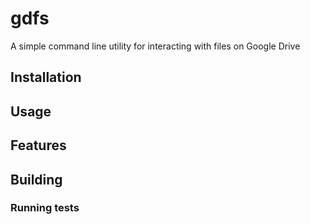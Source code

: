 # gdfs
A simple command line utility for interacting with files on Google Drive

## Installation

<!-- TODO -->

## Usage

<!-- TODO -->

## Features

<!-- TODO -->

## Building

<!-- TODO -->

### Running tests
